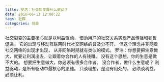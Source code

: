 ```yaml
---
title: 罗浩：社交裂变靠什么驱动？
date: 2018-06-13 12:00:22
tags: 社群
categories: 创业
---
```

社交裂变的主要核心就是以利益驱动，
借助用户的社交关系实现产品传播和销售促进。
它的出现与移动互联网时代社交网络的普及分不开，
但这个理念并非随着社交网络的出现才出现，
从非网络时期就有类似的模式。
罗浩：你想要把生意做大，就要让利润出去，让跟着你合作的人有钱赚。
没有这个思想，你的生意是做不大的。
想要把生意做大，你必须有很多合作者。
没合作者，做什么生意呢？
利益驱动，是所有驱动中最核心的思维。
只谈理想，是没有用处的。
必须谈利益，必须让利。